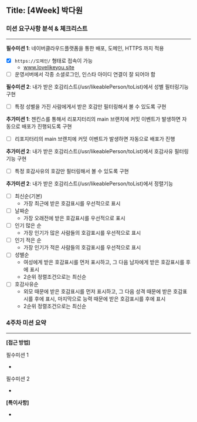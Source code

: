 ## Title: [4Week] 박다원

### 미션 요구사항 분석 & 체크리스트

---
**필수미션 1**: 네이버클라우드플랫폼을 통한 배포, 도메인, HTTPS 까지 적용
- [x] `https://도메인/` 형태로 접속이 가능
  - www.lovelikeyou.site
- [ ] 운영서버에서 각종 소셜로그인, 인스타 아이디 연결이 잘 되어야 함

**필수미션 2**: 내가 받은 호감리스트(/usr/likeablePerson/toList)에서 성별 필터링기능 구현
  - [ ] 특정 성별을 가진 사람에게서 받은 호감만 필터링해서 볼 수 있도록 구현

**추가미션 1**: 젠킨스를 통해서 리포지터리의 main 브랜치에 커밋 이벤트가 발생하면 자동으로 배포가 진행되도록 구현
- [ ] 리포지터리의 main 브랜치에 커밋 이벤트가 발생하면 자동으로 배포가 진행

**추가미션 2**: 내가 받은 호감리스트(/usr/likeablePerson/toList)에서 호감사유 필터링기능 구현
- [ ] 특정 호감사유의 호감만 필터링해서 볼 수 있도록 구현

**추가미션 2**: 내가 받은 호감리스트(/usr/likeablePerson/toList)에서 정렬기능
- [ ] 최신순(기본)
  - 가장 최근에 받은 호감표시를 우선적으로 표시
- [ ] 날짜순
  - 가장 오래전에 받은 호감표시를 우선적으로 표시
- [ ] 인기 많은 순
  - 가장 인기가 많은 사람들의 호감표시를 우선적으로 표시
- [ ] 인기 적은 순
  - 가장 인기가 적은 사람들의 호감표시를 우선적으로 표시
- [ ] 성별순
  - 여성에게 받은 호감표시를 먼저 표시하고, 그 다음 남자에게 받은 호감표시를 후에 표시
  - 2순위 정렬조건으로는 최신순
- [ ] 호감사유순
  - 외모 때문에 받은 호감표시를 먼저 표시하고, 그 다음 성격 때문에 받은 호감표시를 후에 표시, 마지막으로 능력 때문에 받은 호감표시를 후에 표시
  - 2순위 정렬조건으로는 최신순

### 4주차 미션 요약

---

**[접근 방법]**

필수미션 1

-

필수미션 2

-


**[특이사항]**

- 
